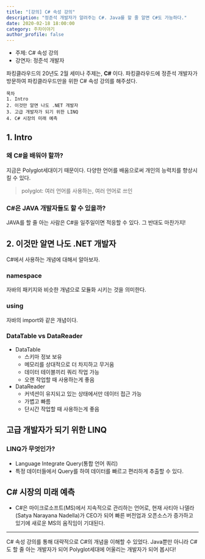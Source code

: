 ```yaml
---
title: "[강의] C# 속성 강의"
description: "정준석 개발자가 알려주는 C#. Java를 할 줄 알면 C#도 가능하다."
date: 2020-02-18 18:00:00
category: 주차이야기
author_profile: false
---
```

* 주제: C# 속성 강의
* 강연자: 정준석 개발자

파킹클라우드의 20년도 2월 세미나 주제는, **C#** 이다. 파킹클라우드에 정준석 개발자가 방문하여 파킹클라우드만을 위한 C# 속성 강의를 해주셨다.

```
목차
1. Intro
2. 이것만 알면 나도 .NET 개발자
3. 고급 개발자가 되기 위한 LINQ
4. C# 시장의 미래 예측
```

## 1. Intro
### 왜 C#을 배워야 할까?
지금은 Polyglot세대이기 때문이다. 다양한 언어를 배움으로써 개인의 능력치를 향상시킬 수 있다.
> polyglot: 여러 언어를 사용하는, 여러 언어로 쓰인

### C#은 JAVA 개발자들도 할 수 있을까?
JAVA를 할 줄 아는 사람은 C#을 일주일이면 적응할 수 있다. 그 반대도 마찬가지!

## 2. 이것만 알면 나도 .NET 개발자
C#에서 사용하는 개념에 대해서 알아보자.
### namespace
자바의 패키지와 비슷한 개념으로 모듈화 시키는 것을 의미한다.

### using
자바의 import와 같은 개념이다.

### DataTable vs DataReader
* DataTable
  * 스키마 정보 보유
  * 메모리를 상대적으로 더 차지하고 무거움
  * 데이터 테이블끼리 쿼리 작업 가능
  * 오랜 작업할 때 사용하는게 좋음
* DataReader
  * 커넥션이 유지되고 있는 상태에서만 데이터 접근 가능
  * 가볍고 빠름
  * 단시간 작업할 때 사용하는게 좋음

## 고급 개발자가 되기 위한 LINQ
### LINQ가 무엇인가?
* Language Integrate Query(통합 언어 쿼리)
* 특정 데이터들에서 Query를 하여 데이터를 빠르고 편리하게 추출할 수 있다.

## C# 시장의 미래 예측
* C#은 마이크로소프트(MS)에서 지속적으로 관리하는 언어로, 현재 사티아 나델라(Satya Narayana Nadella)가 CEO가 되어 빠른 버전업과 오픈소스가 증가하고 있기에 새로운 MS의 움직임이 기대된다.

---
C# 속성 강의를 통해 대략적으로 C#의 개념을 이해할 수 있었다. Java뿐만 아니라 C#도 할 줄 아는 개발자가 되어 Polyglot세대에 어울리는 개발자가 되어 봅시다!
